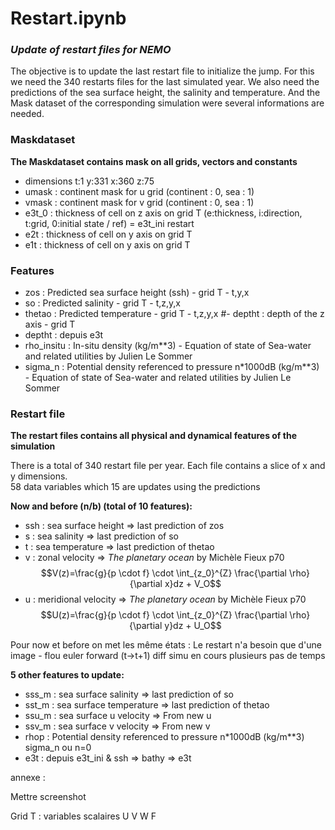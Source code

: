
# Restart.ipynb
### *Update of restart files for NEMO* 

The objective is to update the last restart file to initialize the jump. For this we need the 340 restarts files for the last simulated year. We also need the predictions of the sea surface height, the salinity and temperature. And the Mask dataset of the corresponding simulation were several informations are needed.

### Maskdataset  
**The Maskdataset contains mask on all grids, vectors and constants**
  
- dimensions t:1 y:331 x:360 z:75  
- umask : continent mask for u grid (continent : 0, sea : 1)  
- vmask : continent mask for v grid (continent : 0, sea : 1)
- e3t_0 : thickness of cell on z axis on grid T  (e:thickness, i:direction, t:grid, 0:initial state / ref) = e3t_ini restart
- e2t   : thickness of cell on y axis on grid T  
- e1t   : thickness of cell on y axis on grid T

### Features  
- zos        : Predicted sea surface height (ssh) - grid T - t,y,x  
- so         : Predicted salinity - grid T - t,z,y,x  
- thetao     : Predicted temperature - grid T - t,z,y,x
#- deptht    : depth of the z axis - grid T
- deptht     : depuis e3t
- rho_insitu : In-situ density (kg/m**3) - Equation of state of Sea-water and related utilities by Julien Le Sommer
- sigma_n    : Potential density referenced to pressure n*1000dB (kg/m**3) - Equation of state of Sea-water and related utilities by Julien Le Sommer

### Restart file 
**The restart files contains all physical and dynamical features of the simulation**
  
There is a total of 340 restart file per year. Each file contains a slice of x and y dimensions.   
58 data variables which 15 are updates using the predictions  
  
**Now and before (n/b) (total of 10 features):**
- ssh   :  sea surface height       => last prediction of zos
- s     :  sea salinity             => last prediction of so
- t     :  sea temperature          => last prediction of thetao
- v     :  zonal velocity           => *The planetary ocean* by Michèle Fieux p70
$$V(z)=\frac{g}{p \cdot f} \cdot \int_{z_0}^{Z} \frac{\partial \rho}{\partial x}dz + V_O$$
- u     :  meridional velocity      => *The planetary ocean* by Michèle Fieux p70
$$U(z)=\frac{g}{p \cdot f} \cdot \int_{z_0}^{Z} \frac{\partial \rho}{\partial y}dz + U_O$$

Pour now et before on met les même états : Le restart n'a besoin que d'une image - flou euler forward (t->t+1) diff simu en cours plusieurs pas de temps 

**5 other features to update:**
- sss_m : sea surface salinity     => last prediction of so
- sst_m : sea surface temperature  => last prediction of thetao
- ssu_m : sea surface u velocity   => From new u
- ssv_m : sea surface v velocity   => From new v
- rhop  : Potential density referenced to pressure n*1000dB (kg/m**3) sigma_n ou n=0
- e3t   : depuis  e3t_ini & ssh => bathy => e3t 


annexe :

Mettre screenshot 

Grid T : variables scalaires
U
V
W
F
